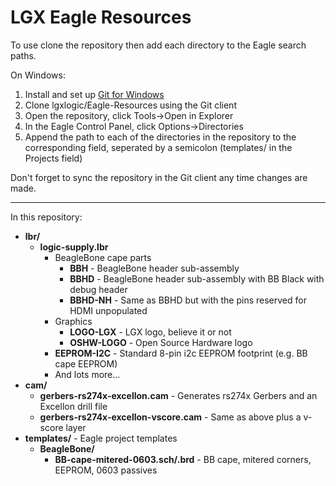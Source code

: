 LGX Eagle Resources
====================

To use clone the repository then add each directory to the Eagle search paths.

On Windows:
 1. Install and set up [Git for Windows](http://windows.github.com/)
 2. Clone lgxlogic/Eagle-Resources using the Git client
 3. Open the repository, click Tools->Open in Explorer
 4. In the Eagle Control Panel, click Options->Directories
 5. Append the path to each of the directories in the repository to the corresponding field, 
 seperated by a semicolon (templates/ in the Projects field)

Don't forget to sync the repository in the Git client any time changes are made.
 
----

In this repository:

 * **lbr/**
   * **logic-supply.lbr**
     * BeagleBone cape parts
         * **BBH** - BeagleBone header sub-assembly
         * **BBHD** - BeagleBone header sub-assembly with BB Black with debug header
         * **BBHD-NH** - Same as BBHD but with the pins reserved for HDMI unpopulated
     * Graphics
         * **LOGO-LGX** - LGX logo, believe it or not
         * **OSHW-LOGO** - Open Source Hardware logo
     * **EEPROM-I2C** - Standard 8-pin i2c EEPROM footprint (e.g. BB cape EEPROM)
     * And lots more...
 * **cam/**
   * **gerbers-rs274x-excellon.cam** - Generates rs274x Gerbers and an Excellon drill file
   * **gerbers-rs274x-excellon-vscore.cam** - Same as above plus a v-score layer
 * **templates/** - Eagle project templates
   * **BeagleBone/**
     * **BB-cape-mitered-0603.sch/.brd** - BB cape, mitered corners, EEPROM, 0603 passives
